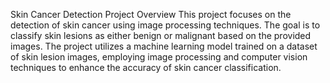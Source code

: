 Skin Cancer Detection Project
Overview
This project focuses on the detection of skin cancer using image processing techniques. The goal is to classify skin lesions as either benign or malignant based on the provided images. The project utilizes a machine learning model trained on a dataset of skin lesion images, employing image processing and computer vision techniques to enhance the accuracy of skin cancer classification.

